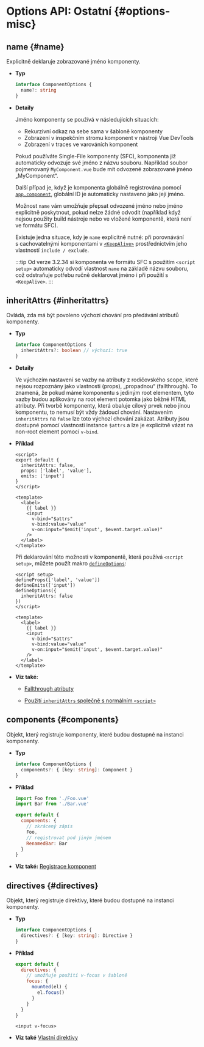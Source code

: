 # Options API: Ostatní {#options-misc}

## name {#name}

Explicitně deklaruje zobrazované jméno komponenty.

- **Typ**

  ```ts
  interface ComponentOptions {
    name?: string
  }
  ```

- **Detaily**

  Jméno komponenty se používá v následujících situacích:

  - Rekurzivní odkaz na sebe sama v šabloně komponenty
  - Zobrazení v inspekčním stromu komponent v nástroji Vue DevTools
  - Zobrazení v traces ve varováních komponent

  Pokud používáte Single-File komponenty (SFC), komponenta již automaticky odvozuje své jméno z názvu souboru. Například soubor pojmenovaný `MyComponent.vue` bude mít odvozené zobrazované jméno „MyComponent“.

  Další případ je, když je komponenta globálně registrována pomocí [`app.component`](/api/application#app-component), globální ID je automaticky nastaveno jako její jméno.

  Možnost `name` vám umožňuje přepsat odvozené jméno nebo jméno explicitně poskytnout, pokud nelze žádné odvodit (například když nejsou použity build nástroje nebo ve vložené komponentě, která není ve formátu SFC).

  Existuje jedna situace, kdy je `name` explicitně nutné: při porovnávání s&nbsp;cachovatelnými komponentami v [`<KeepAlive>`](/guide/built-ins/keep-alive) prostřednictvím jeho vlastností `include / exclude`.

  :::tip
  Od verze 3.2.34 si komponenta ve formátu SFC s použitím `<script setup>` automaticky odvodí vlastnost `name` na základě názvu souboru, což odstraňuje potřebu ručně deklarovat jméno i při použití s `<KeepAlive>`.
  :::

## inheritAttrs {#inheritattrs}

Ovládá, zda má být povoleno výchozí chování pro předávání atributů komponenty.

- **Typ**

  ```ts
  interface ComponentOptions {
    inheritAttrs?: boolean // výchozí: true
  }
  ```

- **Detaily**

  Ve výchozím nastavení se vazby na atributy z rodičovského scope, které nejsou rozpoznány jako vlastnosti (props), „propadnou“ (fallthrough). To znamená, že pokud máme komponentu s jediným root elementem, tyto vazby budou aplikovány na root element potomka jako běžné HTML atributy. Při tvorbě komponenty, která obaluje cílový prvek nebo jinou komponentu, to nemusí být vždy žádoucí chování. Nastavením `inheritAttrs` na `false` lze toto výchozí chování zakázat. Atributy jsou dostupné pomocí vlastnosti instance `$attrs` a lze je explicitně vázat na non-root element pomocí `v-bind`.

- **Příklad**

  <div class="options-api">

  ```vue
  <script>
  export default {
    inheritAttrs: false,
    props: ['label', 'value'],
    emits: ['input']
  }
  </script>

  <template>
    <label>
      {{ label }}
      <input
        v-bind="$attrs"
        v-bind:value="value"
        v-on:input="$emit('input', $event.target.value)"
      />
    </label>
  </template>
  ```

  </div>
  <div class="composition-api">

  Při deklarování této možnosti v komponentě, která používá `<script setup>`, můžete použít makro [`defineOptions`](/api/sfc-script-setup#defineoptions):

  ```vue
  <script setup>
  defineProps(['label', 'value'])
  defineEmits(['input'])
  defineOptions({
    inheritAttrs: false
  })
  </script>

  <template>
    <label>
      {{ label }}
      <input
        v-bind="$attrs"
        v-bind:value="value"
        v-on:input="$emit('input', $event.target.value)"
      />
    </label>
  </template>
  ```

  </div>

- **Viz také:** 

  - [Fallthrough atributy](/guide/components/attrs)
  <div class="composition-api">

  - [Použití `inheritAttrs` společně s normálním `<script>`](/api/sfc-script-setup.html#usage-alongside-normal-script)
  </div>

## components {#components}

Objekt, který registruje komponenty, které budou dostupné na instanci komponenty.

- **Typ**

  ```ts
  interface ComponentOptions {
    components?: { [key: string]: Component }
  }
  ```

- **Příklad**

  ```js
  import Foo from './Foo.vue'
  import Bar from './Bar.vue'

  export default {
    components: {
      // zkrácený zápis
      Foo,
      // registrovat pod jiným jménem
      RenamedBar: Bar
    }
  }
  ```

- **Viz také:** [Registrace komponent](/guide/components/registration)

## directives {#directives}

Objekt, který registruje direktivy, které budou dostupné na instanci komponenty.

- **Typ**

  ```ts
  interface ComponentOptions {
    directives?: { [key: string]: Directive }
  }
  ```

- **Příklad**

  ```js
  export default {
    directives: {
      // umožňuje použití v-focus v šabloně
      focus: {
        mounted(el) {
          el.focus()
        }
      }
    }
  }
  ```

  ```vue-html
  <input v-focus>
  ```

- **Viz také** [Vlastní direktivy](/guide/reusability/custom-directives)
